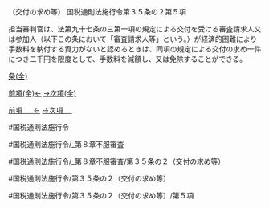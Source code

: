 （交付の求め等）
国税通則法施行令第３５条の２第５項

担当審判官は、法第九十七条の三第一項の規定による交付を受ける審査請求人又は参加人（以下この条において「審査請求人等」という。）が経済的困難により手数料を納付する資力がないと認めるときは、同項の規定による交付の求め一件につき二千円を限度として、手数料を減額し、又は免除することができる。

[条(全)](国税通則法施行＿令＿第３５条の２_.md)

[前項(全)←](国税通則法施行＿令＿第３５条の２第４項_.md)    [→次項(全)](国税通則法施行＿令＿第３５条の２第６項_.md)

[前項 　 ←](国税通則法施行＿令＿第３５条の２第４項.md)    [→次項 　 ](国税通則法施行＿令＿第３５条の２第６項.md)



#国税通則法施行令

#国税通則法施行令/_第８章不服審査

#国税通則法施行令/_第８章不服審査/第３５条の２（交付の求め等）

#国税通則法施行令/第３５条の２（交付の求め等）

#国税通則法施行令/第３５条の２（交付の求め等）/第５項

